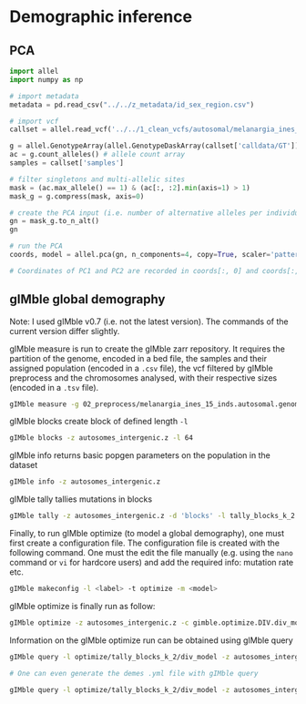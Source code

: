 # Demographic inference

## PCA

```python
import allel
import numpy as np

# import metadata
metadata = pd.read_csv("../../z_metadata/id_sex_region.csv")

# import vcf 
callset = allel.read_vcf('../../1_clean_vcfs/autosomal/melanargia_ines_preprocess_autosomal_lw.vcf.gz',  fields=['calldata/GT', 'samples'])

g = allel.GenotypeArray(allel.GenotypeDaskArray(callset['calldata/GT'])) # genotype array
ac = g.count_alleles() # allele count array
samples = callset['samples']

# filter singletons and multi-allelic sites
mask = (ac.max_allele() == 1) & (ac[:, :2].min(axis=1) > 1)
mask_g = g.compress(mask, axis=0)

# create the PCA input (i.e. number of alternative alleles per individual at each site)
gn = mask_g.to_n_alt()
gn

# run the PCA
coords, model = allel.pca(gn, n_components=4, copy=True, scaler='patterson', ploidy=2)

# Coordinates of PC1 and PC2 are recorded in coords[:, 0] and coords[:, 1]. The variance explained by each component is recorded in model.explained_variance_ratio_[n -1], where n is the number of the component.
```

## gIMble global demography 

Note: I used gIMble v0.7 (i.e. not the latest version). The commands of the current version differ slightly.

gIMble measure is run to create the gIMble zarr repository. It requires the partition of the genome, encoded in a bed file, the samples and their assigned population (encoded in a `.csv` file), the vcf filtered by gIMble preprocess and the chromosomes analysed, with their respective sizes (encoded in a `.tsv` file).

```bash
gIMble measure -g 02_preprocess/melanargia_ines_15_inds.autosomal.genomefile -b 02_preprocess/autosomes_intergenic.bed.gz -s metadata/melanargia_15.regions.samples.csv -v 02_preprocess/melanargia_ines_15_inds.vcf.gz -z autosomes_intergenic
```

gIMble blocks create block of defined length `-l`

```bash
gIMble blocks -z autosomes_intergenic.z -l 64
```

gIMble info returns basic popgen parameters on the population in the dataset 

```bash
gIMble info -z autosomes_intergenic.z
```

gIMble tally tallies mutations in blocks

```bash
gIMble tally -z autosomes_intergenic.z -d 'blocks' -l tally_blocks_k_2
```

Finally, to run gIMble optimize (to model a global demography), one must first create a configuration file. The configuration file is created with the following command. One must the edit the file manually (e.g. using the `nano` command or `vi` for hardcore users) and add the required info: mutation rate etc. 

```bash
gIMble makeconfig -l <label> -t optimize -m <model>
```

gIMble optimize is finally run as follow:

```bash
gIMble optimize -z autosomes_intergenic.z -c gimble.optimize.DIV.div_model.config.ini -t tally_blocks_k_2
```

Information on the gIMble optimize run can be obtained using gIMble query 

```bash
gIMble query -l optimize/tally_blocks_k_2/div_model -z autosomes_intergenic.z

# One can even generate the demes .yml file with gIMble query

gIMble query -l optimize/tally_blocks_k_2/div_model -z autosomes_intergenic.z --demes
```


